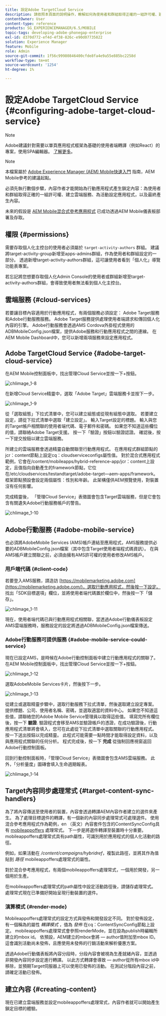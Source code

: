 ```yaml
---
title: 設定Adobe TargetCloud Service
description: 請依照本頁面的說明操作，瞭解如何為使用者和群組取得正確的一組許可權、建立雲端服務、為活動設定應用程式，以及最終產生內容。
contentOwner: User
content-type: reference
products: SG_EXPERIENCEMANAGER/6.5/MOBILE
topic-tags: developing-adobe-phonegap-enterprise
exl-id: d370d772-ef4d-4f38-826c-e90d07735822
solution: Experience Manager
feature: Mobile
role: Admin
source-git-commit: 1f56c99980846400cfde8fa4e9a55e885bc2258d
workflow-type: tm+mt
source-wordcount: '1254'
ht-degree: 1%

---
```


# 設定Adobe TargetCloud Service {#configuring-adobe-target-cloud-service}

>[!NOTE]
>
>Adobe建議針對需要以單頁應用程式框架為基礎的使用者端轉譯（例如React）的專案，使用SPA編輯器。 [了解更多](/help/sites-developing/spa-overview.md)。

>[!NOTE]
>
>本檔案屬於 [Adobe Experience Manager (AEM) Mobile快速入門](/help/mobile/getting-started-aem-mobile.md) 指南，AEM Mobile參考的建議起點。

必須先執行數個步驟，內容作者才能開始為行動應用程式產生鎖定內容：為使用者和群組取得正確的一組許可權、建立雲端服務、為活動設定應用程式，以及最終產生內容。

未來的假設是 [AEM Mobile混合式參考應用程式](https://github.com/Adobe-Marketing-Cloud-Apps/aem-mobile-hybrid-reference) 已成功透過AEM Mobile儀表板部署及存取。

## 權限 {#permissions}

需要存取個人化主控台的使用者必須屬於 `target-activity-authors` 群組。 建議將target-activity-group新增至apps-admins群組，作為使用者和群組設定的一部分。 透過新增target-activity-authors群組，這可讓使用者看到「個人化」導覽功能表專案。

若忘記將您想要存取個人化Admin Console的使用者或群組新增至target-activity-authors群組，會導致使用者無法看到個人化主控台。

## 雲端服務 {#cloud-services}

若要讓目標內容適用於行動應用程式，有兩個服務必須設定： Adobe Target服務和Adobe行動服務服務。 Adobe Target服務提供處理使用者端請求和傳回個人化內容的引擎。 Adobe行動服務會透過AMS Cordova外掛程式使用的ADBMobileConfig.json檔案，提供Adobe服務和行動應用程式之間的連線。 在AEM Mobile Dashboard中，您可以新增兩項服務來設定應用程式。

## Adobe TargetCloud Service {#adobe-target-cloud-service}

在AEM Mobile控制面板中，找出管理Cloud Service並按一下+按鈕。

![chlimage_1-8](assets/chlimage_1-8.png)

在新增Cloud Service精靈中，選取「Adobe Target」雲端服務卡並按下一步。

![chlimage_1-9](assets/chlimage_1-9.png)

從「選取組態」下拉式清單中，您可以建立組態或從現有組態中選取。 若要建立設定，請從下拉式清單中選取「建立設定」。 輸入Target設定的標題。 輸入與您的Target帳戶相關聯的使用者端代碼、電子郵件和密碼。 如果您不知道這些欄位的值，請聯絡Adobe Target支援。 按一下「驗證」按鈕以驗證認證。 確認後，按一下提交按鈕以建立雲端服務。

所建立的雲端服務會透過精靈自動關聯至行動應用程式。 在應用程式群組節點的jcr：content節點上設定cq：cloudserviceconfigs屬性值。 對於混合式應用程式範例，它會在/content/mobileapps/hybrid-reference-app/jcr：content上設定，且值指向自動產生的framework節點，它位在/etc/cloudservices/testandtarget/adobe-target—aem-apps/framework。 框架節點預設會設定兩個屬性：性別和年齡。 此架構僅供AEM預覽使用，對裝置沒有任何影響。

完成精靈後， 「管理Cloud Service」表徵圖會包含Target雲端服務，但是它會包含有關遺失Adobe行動服務帳戶的警告。

![chlimage_1-10](assets/chlimage_1-10.png)

## Adobe行動服務 {#adobe-mobile-service}

也必須將AdobeMobile Services (AMS)帳戶連結至應用程式，AMS服務提供必要的ADBMobileConfig.json檔案（其中包含Target使用者端程式碼資訊）。 在與AMS帳戶建立關聯之前，必須由擁有AMS許可權的使用者修改AMS帳戶。

### 用戶端代碼 {#client-code}

若要登入AMS服務，請造訪 [https://mobilemarketing.adobe.com](https://mobilemarketing.adobe.com/)，選取行動應用程式，然後按一下設定。 找出「SDK目標選項」欄位，並將使用者端代碼置於欄位中，然後按一下「儲存」。

![chlimage_1-11](assets/chlimage_1-11.png)

現在，使用者端代碼已與行動應用程式相關聯，當透過Adobe行動儀表板設定AMS雲端服務時，服務設定的設定將透過ADBMobileConfig.json檔案傳送。

### Adobe行動服務可提供服務 {#adobe-mobile-service-could-service}

現在已設定AMS，是時候在Adobe行動控制面板中建立行動應用程式的關聯了。 在AEM Mobile控制面板中，找出管理Cloud Service並按一下+按鈕。

![chlimage_1-12](assets/chlimage_1-12.png)

選取AdobeMobile Services卡片，然後按下一步。

![chlimage_1-13](assets/chlimage_1-13.png)

從建立或選取精靈步驟中，選取行動服務下拉式清單，然後選取建立設定專案。 提供標題、公司、使用者名稱、密碼，並選取適當的資料中心。 如果您不知道這些值，請聯絡您的Adobe Mobile Service管理員以取得這些值。 填寫完所有欄位後，按一下 **驗證**. 驗證程式會移至AMS並驗證帳戶的憑證，在成功驗證後，行動應用程式清單將會填入，您可在此處從下拉式清單中選取關聯的行動應用程式。 按一下送出按鈕以完成精靈。 此程式可能需要一點時間才能取得設定資料，以及與應用程式關聯的任何分析。 程式完成後，按一下 **完成** 從強制回應視窗返回Adobe行動控制面板。

回到行動控制面板時，「管理Cloud Service」表徵圖會包含AMS雲端服務。 此外，「分析量度」圖磚會填入生命週期報表。

![chlimage_1-14](assets/chlimage_1-14.png)

## Target內容同步處理常式 {#target-content-sync-handlers}

為了將內容傳送至使用者的裝置，內容會透過轉譯AEM內容作者建立的選件來產生。 為了處理目標選件的轉譯，有一個新的內容同步處理常式可處理選件。 使用混合參考應用程式作為範例，en （英文）內容套件包含的ContentSyncConfig具有 [mobileappoffers](https://github.com/Adobe-Marketing-Cloud-Apps/aem-mobile-hybrid-reference/blob/master/aem-package/content-author/src/main/content/jcr_root/content/mobileapps/hybrid-reference-app/en/_jcr_content/pge-app/app-config-dev/targetOffers/.content.xml) 處理常式。 下一步是將選件轉譯至裝置時十分重要。 mobileappoffers處理常式具有path屬性，可識別用於應用程式的個人化活動的路徑。

例如，如果活動在 */content/campaigns/hybridref*，複製此路徑，並將其作為值貼到 *路徑* mobileappoffers處理常式的屬性。

對於混合參考應用程式，有兩個mobileappoffers處理常式，一個用於開發，另一個用於生產。

在mobileappoffers處理常式的path屬性中設定活動路徑後，請儲存處理常式。 處理常式現在已準備好開始呈現行動裝置的選件。

### 演算模式 {#render-mode}

Mobileappoffers處理常式的設定方式與發佈和開發設定不同。 對於發佈設定，有一個稱為的屬性 *轉譯模式* ，值為 *發佈* 在cq：ContentSyncConfig節點上設定。 mobileappoffers處理常式會參照renderMode，並在設為publish時編輯所建立的mbox id。 依預設，AEM建立的mbox會將 — author值附加至mbox ID。 這會識別活動尚未發佈，且應使用未發佈的行銷活動來解析優惠方案。

透過Adobe行動儀表板將內容分段時，分段內容會被視為生產就緒內容，並透過非開發內容同步設定進行轉譯。 以此方式轉譯會導致 — author從所有mbox id中移除，並預期Target伺服器上可以使用已發佈的活動。 在測試分階段內容之前，請確定活動已發佈。

## 建立內容 {#creating-content}

現在已建立雲端服務並設定mobileappoffers處理常式，內容作者就可以開始產生鎖定目標的體驗。
